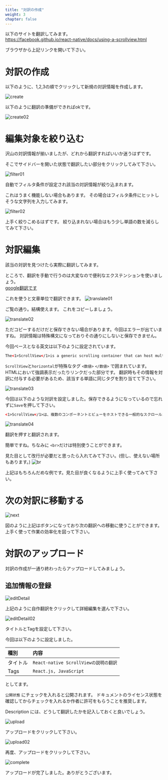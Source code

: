 ```yaml
---
title: "対訳の作成"
weight: 3
chapter: false
---
```


以下のサイトを翻訳してみます。  
https://facebook.github.io/react-native/docs/using-a-scrollview.html

ブラウザから上記リンクを開いて下さい。

<!-- 
先ずは該当ドキュメントのライセンスを参照して翻訳して問題ないことを確認します。
react-nativeのドキュメントのライセンスは
https://github.com/facebook/react-native/blob/master/LICENSE-docs
から確認できます。 -->

# 対訳の作成
以下のように、1,2,3の順でクリックして新規の対訳情報を作成します。

![create](../images/create01.png?width=50pc)

以下のように翻訳の準備ができればokです。

![create02](../images/create02.png?width=25pc)

# 編集対象を絞り込む

沢山の対訳情報が揃いましたが、どれから翻訳すればいいか迷うはずです。

そこでサイドバーを開いた状態で翻訳したい部分をクリックしてみて下さい。

![filter01](../images/filter01.png?width=50pc)

自動でフィルタ条件が設定され該当の対訳情報が絞り込まれます。

これはうまく機能しない場合もあります。
その場合はフィルタ条件にヒットしそうな文字列を入力してみます。

![filter02](../images/filter02.png?width=50pc)

上手く絞りこめるはずです。
絞り込まれない場合はもう少し単語の数を減らしてみて下さい。

# 対訳編集

該当の対訳を見つけたら実際に翻訳してみます。

ところで、翻訳を手動で行うのは大変なので便利なエクステンションを使いましょう。  
[google翻訳です](https://chrome.google.com/webstore/detail/google-translate/aapbdbdomjkkjkaonfhkkikfgjllcleb?hl=ja)


これを使うと文章単位で翻訳できます。
![translate01](../images/translate01.png?width=50pc)

ご覧の通り。結構使えます。
これをコピーしましょう。

![translate02](../images/translate02.png?width=50pc)

ただコピーするだけだと保存できない場合があります。今回はエラーが出ていますね。
対訳情報は特殊構文になっておりその通りにしないと保存できません。


今回ペースとなる英文は以下のように設定されています。

```html
The<1>ScrollView</1>is a generic scrolling container that can host multiple components and views. The scrollable items need not be homogeneous, and you can scroll both vertically and horizontally (by setting the<2>horizontal</2>property).
```

``ScrollView``と``horizontal``が特殊なタグ ``<数値>`` ``</数値>`` で囲まれています。
HTMLにおいて強調表示だったりリンクだった部分です。
翻訳時もその情報を対訳に付与する必要があるため、該当する単語に同じタグを割り当てて下さい。

![translate03](../images/translate03.png?width=50pc)

今回は以下のような対訳を設定しました。保存できるようになっているので忘れずに``Save``を押して下さい。

```HTML
<1>ScrollView</1>は、複数のコンポーネントとビューをホストできる一般的なスクロールコンテナです。スクロール可能なアイテムは同種である必要はなく、（<2>horizo​​ntal</2>プロパティを設定することによって）垂直方向と水平方向の両方でスクロールすることができます。
```

![translate04](../images/translate04.png?width=50pc)

翻訳を押すと翻訳されます。

簡単ですね。ちなみに ``<br>``だけは特別使うことができます。

見た目として改行が必要だと思ったら入れてみて下さい。(但し、使えない場所もあります。)
![br](../images/br.png?width=50pc)

上記はもちろんだめな例です。見た目が良くなるように上手く使ってみて下さい。

# 次の対訳に移動する

![next](../images/next.png?width=50pc)

図のように上記はボタンになっており次の翻訳への移動に使うことができます。  
上手く使って作業の効率化を図って下さい。

# 対訳のアップロード

対訳の作成が一通り終わったらアップロードしてみましょう。


## 追加情報の登録


![editDetail](../images/editDetail.png?width=50pc)

上記のように自作翻訳をクリックして詳細編集を選んで下さい。

![editDetail02](../images/editDetail02.png?width=50pc)

タイトルとTagを設定して下さい。

今回は以下のように設定しました。


|種別|内容|
|:---|:---|
|タイトル | ``React-native ScrollViewの説明の翻訳`` |
|Tags | ``React.js, JavaScript`` |
 
としてます。

``公開状態`` にチェックを入れると公開されます。
ドキュメントのライセンス状態を確認してからチェックを入れるか作者に許可をもらうことを推奨します。

Description には、どうして翻訳したかを記入しておくと良いでしょう。

![upload](../images/upload.png?width=50pc)

アップロードをクリックして下さい。


![upload02](../images/upload02.png?width=50pc)

再度、アップロードをクリックして下さい。


![complete](../images/complete.png?width=50pc)

アップロードが完了しました。ありがとうございます。
